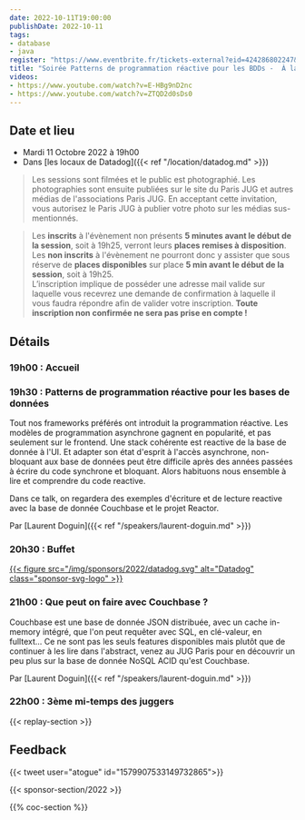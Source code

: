 ```yaml
---
date: 2022-10-11T19:00:00
publishDate: 2022-10-11
tags:
- database
- java
register: "https://www.eventbrite.fr/tickets-external?eid=424286802247&ref=etckt"
title: "Soirée Patterns de programmation réactive pour les BDDs -  À la découverte de Couchbase"
videos:
- https://www.youtube.com/watch?v=E-HBg9nD2nc
- https://www.youtube.com/watch?v=ZTQD2d0sDs0
---
```


## Date et lieu

* Mardi 11 Octobre 2022 à 19h00
* Dans [les locaux de Datadog]({{< ref "/location/datadog.md" >}})

> Les sessions sont filmées et le public est photographié. Les photographies sont ensuite publiées sur le site du Paris JUG et autres médias de l'associations Paris JUG. En acceptant cette invitation, vous autorisez le Paris JUG à publier votre photo sur les médias sus-mentionnés.

> Les **inscrits** à l'évènement non présents **5 minutes avant le début de la session**, soit à 19h25, verront leurs **places remises à disposition**.  
Les **non inscrits** à l'évènement ne pourront donc y assister que sous réserve de **places disponibles** sur place **5 min avant le début de la session**, soit à 19h25.  
L’inscription implique de posséder une adresse mail valide sur laquelle vous recevrez une demande de confirmation à laquelle il vous faudra répondre afin de valider votre inscription.
**Toute inscription non confirmée ne sera pas prise en compte !**

## Détails

### 19h00 : Accueil

### 19h30 : Patterns de programmation réactive pour les bases de données

Tout nos frameworks préférés ont introduit la programmation réactive.
Les modèles de programmation asynchrone gagnent en popularité, et pas seulement sur le frontend. Une stack cohérente est reactive de la base de donnée à l'UI.
Et adapter son état d'esprit à l'accès asynchrone, non-bloquant aux base de données peut être difficile après des années passées à écrire du code synchrone et bloquant. Alors habituons nous ensemble à lire et comprendre du code reactive.

Dans ce talk, on regardera des exemples d'écriture et de lecture reactive avec la base de donnée Couchbase et le projet Reactor.

Par [Laurent Doguin]({{< ref "/speakers/laurent-doguin.md" >}})

### 20h30 : Buffet

[{{< figure src="/img/sponsors/2022/datadog.svg" alt="Datadog" class="sponsor-svg-logo" >}}](https://www.datadoghq.com/)

### 21h00 : Que peut on faire avec Couchbase ?

Couchbase est une base de donnée JSON distribuée, avec un cache in-memory intégré, que l'on peut requêter avec SQL, en clé-valeur, en fulltext...
Ce ne sont pas les seuls features disponibles mais plutôt que de continuer à les lire dans l'abstract, venez au JUG Paris pour en découvrir un peu plus sur la base de donnée NoSQL ACID qu'est Couchbase.

Par [Laurent Doguin]({{< ref "/speakers/laurent-doguin.md" >}})

### 22h00 : 3ème mi-temps des juggers

{{< replay-section >}}

## Feedback

{{< tweet user="atogue" id="1579907533149732865">}}

{{< sponsor-section/2022 >}}

{{% coc-section %}}

